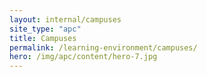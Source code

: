 ```yaml
---
layout: internal/campuses
site_type: "apc"
title: Campuses
permalink: /learning-environment/campuses/
hero: /img/apc/content/hero-7.jpg
---
```


<!--- This child document initializes the page in Jekyll. -->